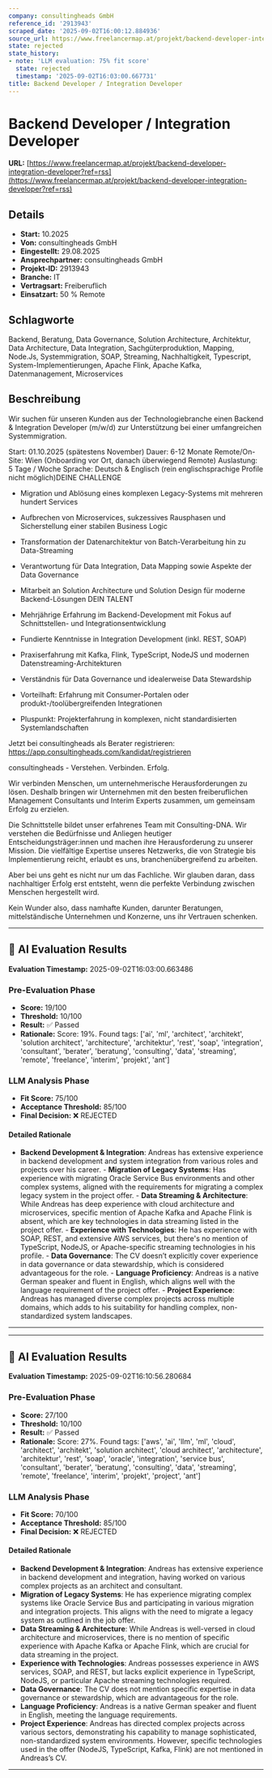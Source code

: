 ```yaml
---
company: consultingheads GmbH
reference_id: '2913943'
scraped_date: '2025-09-02T16:00:12.884936'
source_url: https://www.freelancermap.at/projekt/backend-developer-integration-developer?ref=rss
state: rejected
state_history:
- note: 'LLM evaluation: 75% fit score'
  state: rejected
  timestamp: '2025-09-02T16:03:00.667731'
title: Backend Developer / Integration Developer
---
```



# Backend Developer / Integration Developer
**URL:** [https://www.freelancermap.at/projekt/backend-developer-integration-developer?ref=rss](https://www.freelancermap.at/projekt/backend-developer-integration-developer?ref=rss)
## Details
- **Start:** 10.2025
- **Von:** consultingheads GmbH
- **Eingestellt:** 29.08.2025
- **Ansprechpartner:** consultingheads GmbH
- **Projekt-ID:** 2913943
- **Branche:** IT
- **Vertragsart:** Freiberuflich
- **Einsatzart:** 50
                                                % Remote

## Schlagworte
Backend, Beratung, Data Governance, Solution Architecture, Architektur, Data Architecture, Data Integration, Sachgüterproduktion, Mapping, Node.Js, Systemmigration, SOAP, Streaming, Nachhaltigkeit, Typescript, System-Implementierungen, Apache Flink, Apache Kafka, Datenmanagement, Microservices

## Beschreibung
Wir suchen für unseren Kunden aus der Technologiebranche einen Backend & Integration Developer (m/w/d) zur Unterstützung bei einer umfangreichen Systemmigration.

Start: 01.10.2025 (spätestens November)
Dauer: 6-12 Monate
Remote/On-Site: Wien (Onboarding vor Ort, danach überwiegend Remote)
Auslastung: 5 Tage / Woche
Sprache: Deutsch & Englisch (rein englischsprachige Profile nicht möglich)DEINE CHALLENGE

- Migration und Ablösung eines komplexen Legacy-Systems mit mehreren hundert Services
- Aufbrechen von Microservices, sukzessives Rausphasen und Sicherstellung einer stabilen Business Logic
- Transformation der Datenarchitektur von Batch-Verarbeitung hin zu Data-Streaming
- Verantwortung für Data Integration, Data Mapping sowie Aspekte der Data Governance
- Mitarbeit an Solution Architecture und Solution Design für moderne Backend-Lösungen
DEIN TALENT

- Mehrjährige Erfahrung im Backend-Development mit Fokus auf Schnittstellen- und Integrationsentwicklung
- Fundierte Kenntnisse in Integration Development (inkl. REST, SOAP)
- Praxiserfahrung mit Kafka, Flink, TypeScript, NodeJS und modernen Datenstreaming-Architekturen
- Verständnis für Data Governance und idealerweise Data Stewardship
- Vorteilhaft: Erfahrung mit Consumer-Portalen oder produkt-/toolübergreifenden Integrationen
- Pluspunkt: Projekterfahrung in komplexen, nicht standardisierten Systemlandschaften

Jetzt bei consultingheads als Berater registrieren:
https://app.consultingheads.com/kandidat/registrieren

consultingheads - Verstehen. Verbinden. Erfolg.

Wir verbinden Menschen, um unternehmerische Herausforderungen zu lösen. Deshalb bringen wir Unternehmen mit den besten freiberuflichen Management Consultants und Interim Experts zusammen, um gemeinsam Erfolg zu erzielen.

Die Schnittstelle bildet unser erfahrenes Team mit Consulting-DNA. Wir verstehen die Bedürfnisse und Anliegen heutiger Entscheidungsträger:innen und machen ihre Herausforderung zu unserer Mission. Die vielfältige Expertise unseres Netzwerks, die von Strategie bis Implementierung reicht, erlaubt es uns, branchenübergreifend zu arbeiten.

Aber bei uns geht es nicht nur um das Fachliche. Wir glauben daran, dass nachhaltiger Erfolg erst entsteht, wenn die perfekte Verbindung zwischen Menschen hergestellt wird.

Kein Wunder also, dass namhafte Kunden, darunter Beratungen, mittelständische Unternehmen und Konzerne, uns ihr Vertrauen schenken.

---

## 🤖 AI Evaluation Results

**Evaluation Timestamp:** 2025-09-02T16:03:00.663486

### Pre-Evaluation Phase
- **Score:** 19/100
- **Threshold:** 10/100
- **Result:** ✅ Passed
- **Rationale:** Score: 19%. Found tags: ['ai', 'ml', 'architect', 'architekt', 'solution architect', 'architecture', 'architektur', 'rest', 'soap', 'integration', 'consultant', 'berater', 'beratung', 'consulting', 'data', 'streaming', 'remote', 'freelance', 'interim', 'projekt', 'ant']

### LLM Analysis Phase
- **Fit Score:** 75/100
- **Acceptance Threshold:** 85/100
- **Final Decision:** ❌ REJECTED

#### Detailed Rationale
- **Backend Development & Integration**: Andreas has extensive experience in backend development and system integration from various roles and projects over his career. - **Migration of Legacy Systems**: Has experience with migrating Oracle Service Bus environments and other complex systems, aligned with the requirements for migrating a complex legacy system in the project offer. - **Data Streaming & Architecture**: While Andreas has deep experience with cloud architecture and microservices, specific mention of Apache Kafka and Apache Flink is absent, which are key technologies in data streaming listed in the project offer. - **Experience with Technologies**: He has experience with SOAP, REST, and extensive AWS services, but there's no mention of TypeScript, NodeJS, or Apache-specific streaming technologies in his profile. - **Data Governance**: The CV doesn’t explicitly cover experience in data governance or data stewardship, which is considered advantageous for the role. - **Language Proficiency**: Andreas is a native German speaker and fluent in English, which aligns well with the language requirement of the project offer. - **Project Experience**: Andreas has managed diverse complex projects across multiple domains, which adds to his suitability for handling complex, non-standardized system landscapes.

---


---

## 🤖 AI Evaluation Results

**Evaluation Timestamp:** 2025-09-02T16:10:56.280684

### Pre-Evaluation Phase
- **Score:** 27/100
- **Threshold:** 10/100
- **Result:** ✅ Passed
- **Rationale:** Score: 27%. Found tags: ['aws', 'ai', 'llm', 'ml', 'cloud', 'architect', 'architekt', 'solution architect', 'cloud architect', 'architecture', 'architektur', 'rest', 'soap', 'oracle', 'integration', 'service bus', 'consultant', 'berater', 'beratung', 'consulting', 'data', 'streaming', 'remote', 'freelance', 'interim', 'projekt', 'project', 'ant']

### LLM Analysis Phase
- **Fit Score:** 70/100
- **Acceptance Threshold:** 85/100
- **Final Decision:** ❌ REJECTED

#### Detailed Rationale
- **Backend Development & Integration**: Andreas has extensive experience in backend development and integration, having worked on various complex projects as an architect and consultant.
- **Migration of Legacy Systems**: He has experience migrating complex systems like Oracle Service Bus and participating in various migration and integration projects. This aligns with the need to migrate a legacy system as outlined in the job offer.
- **Data Streaming & Architecture**: While Andreas is well-versed in cloud architecture and microservices, there is no mention of specific experience with Apache Kafka or Apache Flink, which are crucial for data streaming in the project.
- **Experience with Technologies**: Andreas possesses experience in AWS services, SOAP, and REST, but lacks explicit experience in TypeScript, NodeJS, or particular Apache streaming technologies required.
- **Data Governance**: The CV does not mention specific expertise in data governance or stewardship, which are advantageous for the role.
- **Language Proficiency**: Andreas is a native German speaker and fluent in English, meeting the language requirements.
- **Project Experience**: Andreas has directed complex projects across various sectors, demonstrating his capability to manage sophisticated, non-standardized system environments. However, specific technologies used in the offer (NodeJS, TypeScript, Kafka, Flink) are not mentioned in Andreas’s CV.

---
